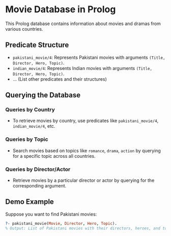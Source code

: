 # Movie Database in Prolog

This Prolog database contains information about movies and dramas from various countries.

## Predicate Structure

- `pakistani_movie/4`: Represents Pakistani movies with arguments `(Title, Director, Hero, Topic)`.
- `indian_movie/4`: Represents Indian movies with arguments `(Title, Director, Hero, Topic)`.
- ... (List other predicates and their structures)

## Querying the Database

### Queries by Country
- To retrieve movies by country, use predicates like `pakistani_movie/4`, `indian_movie/4`, etc.

### Queries by Topic
- Search movies based on topics like `romance`, `drama`, `action` by querying for a specific topic across all countries.

### Queries by Director/Actor
- Retrieve movies by a particular director or actor by querying for the corresponding argument.

## Demo Example

Suppose you want to find Pakistani movies:

```prolog
?- pakistani_movie(Movie, Director, Hero, Topic).
% Output: List of Pakistani movies with their directors, heroes, and topics.
